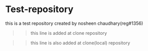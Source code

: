 Test-repository
===============

this is a test repository created by nosheen chaudhary(reg#1356)

>>this line is added at clone repository

>> this line is also added at clone(local) repository